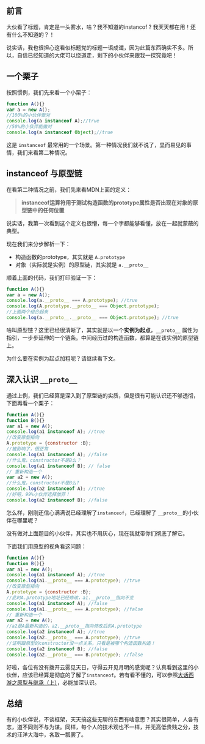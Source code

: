 ## 前言 ##
大伙看了标题，肯定是一头雾水，啥？我不知道的instancof ? 我天天都在用！还有什么不知道的？！

说实话，我也很担心这看似标题党的标题一语成谶，因为此篇东西确实不多。所以，自信已经知道的大佬可以绕道走，剩下的小伙伴来跟我一探究竟吧！

## 一个栗子 ##
按照惯例，我们先来看一个小栗子：
```js
function A(){}
var a = new A();
//100%的小伙伴做对
console.log(a instanceof A);//true
//50%的小伙伴能做对
console.log(a instanceof Object);//true
```
这是 `instanceof` 最常用的一个场景。第一种情况我们就不说了，显而易见的事情，我们来看第二种情况。


## instanceof 与原型链

在看第二种情况之前，我们先来看MDN上面的定义：

> **instanceof运算符用于测试构造函数的prototype属性是否出现在对象的原型链中的任何位置**

说实话，我第一次看到这个定义也很懵，每一个字都能够看懂，放在一起就蒙蔽的典型。

现在我们来分步解析一下：

 - 构造函数的prototype，其实就是 `A.prototype`
 - 对象（实际就是实例）的原型链，其实就是 `a.__proto__`

顺着上面的代码，我们打印验证一下：
```js
function A(){}
var a = new A();
console.log(a.__proto__ === A.prototype); //true
console.log(A.prototype.__proto__ === Object.prototype);
//上面两个组合起来
console.log(a.__proto__.__proto__ === Object.prototype); //true
```
啥叫原型链？这里已经很清晰了，其实就是以一个**实例为起点**，`__proto__` 属性为指引，一步步延伸的一个链条。中间经历过的构造函数，都算是在该实例的原型链上。

为什么要在实例为起点加粗呢？请继续看下文。


## 深入认识 `__proto__`
通过上例，我们已经算是深入到了原型链的实质，但是很有可能认识还不够透彻，下面再看一个栗子：
```js
function A(){}
function B(){}
var a1 = new A();
console.log(a1 instanceof A); //true
//改变原型指向
A.prototype = {constructor :B};
//被影响了，很正常
console.log(a1 instanceof A); //false
//什么鬼，constructor不是B么？
console.log(a1 instanceof B); // false
// 重新构造一个
var a2 = new A();
//什么鬼，constructor不是B么?
console.log(a2 instanceof A); //true
//好吧，99%小伙伴选择放弃！
console.log(a2 instanceof B); //false
```
怎么样，刚刚还信心满满说已经理解了`instanceof`，已经理解了 `__proto__`的小伙伴在哪里呢？

没有做对上面题目的小伙伴，其实也不用灰心，现在我就带你们彻底了解它。

下面我们用原型的视角看这问题：

```js
function A(){}
function B(){}
var a1 = new A();
console.log(a1 instanceof A); //true
console.log(a1.__proto__ === A.prototype); //true
//改变原型指向
A.prototype = {constructor :B};
//此时A.prototype地址已经修改，a1.__proto__指向不变
console.log(a1 instanceof A); //false
console.log(a1.__proto__ === A.prototype); //false
// 重新构造一个
var a2 = new A();
//a2是A最新构造的，a2.__proto__指向修改后的A.prototype
console.log(a2 instanceof A); //true
console.log(a2.__proto__ === A.prototype); //true
//证明跟原型的constructor没一点关系，只看是被哪个构造函数构造！
console.log(a2 instanceof B); //false
console.log(a2.__proto__ === B.prototype); //false
```

好啦，各位有没有拨开云雾见天日，守得云开见月明的感觉呢？认真看到这里的小伙伴，应该已经算是彻底的了解了`instanceof`。若有看不懂的，可以参照[大话西游之原型与继承（上）](http://codedoges.com/article/1536662941125 "大话西游之原型与继承（上）")，必能加深认识。


## 总结 ##
有的小伙伴说，不谈框架，天天搞这些无聊的东西有啥意思？其实很简单，人各有志，道不同则不与为谋。同样，每个人的技术观也不一样，并无高低贵贱之分，技术的汪洋大海中，各取一瓢罢了。



